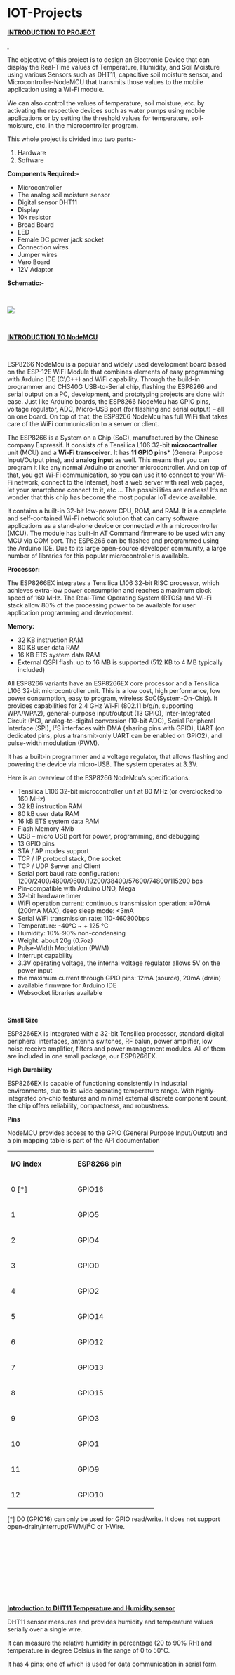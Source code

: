 # IOT-Projects
 
<p><strong><u>INTRODUCTION TO PROJECT</u></strong></p>
<p><strong><u>&nbsp;</u></strong></p>
<p>The objective of this project is to design an Electronic Device that can display the Real-Time values of Temperature, Humidity, and Soil Moisture using various Sensors such as DHT11, capacitive soil moisture sensor, and Microcontroller-NodeMCU that transmits those values to the mobile application using a Wi-Fi module.</p>
<p>We can also control the values of temperature, soil moisture, etc. by activating the respective devices such as water pumps using mobile applications or by setting the threshold values for temperature, soil-moisture, etc. in the microcontroller program.</p>
<p>This whole project is divided into two parts:-</p>
<ol>
<li>Hardware</li>
<li>Software</li>
</ol>
<p><strong>Components Required:-</strong></p>
<ul>
<li>Microcontroller</li>
<li>The analog soil moisture sensor</li>
<li>Digital sensor DHT11</li>
<li>Display</li>
<li>10k resistor</li>
<li>Bread Board</li>
<li>LED</li>
<li>Female DC power jack socket</li>
<li>Connection wires</li>
<li>Jumper wires</li>
<li>Vero Board</li>
<li>12V Adaptor</li>
</ul>
<p><strong>Schematic:-</strong></p>
<p><strong>&nbsp;</strong></p>
<img src="https://github.com/Dhirajsharmain/IOT-Projects/blob/master/minor.png"></img>
<p><strong>&nbsp;</strong></p>
<p><strong><u>INTRODUCTION TO NodeMCU</u></strong></p>
<p>&nbsp;</p>
<p>ESP8266 NodeMcu is a popular and widely used development board based on the ESP-12E WiFi Module that combines elements of easy programming with Arduino IDE (C\C++) and WiFi capability. Through the build-in programmer and CH340G USB-to-Serial chip, flashing the ESP8266 and serial output on a PC, development, and prototyping projects are done with ease. Just like Arduino boards, the ESP8266 NodeMcu has GPIO pins, voltage regulator, ADC, Micro-USB port (for flashing and serial output) &ndash; all on one board. On top of that, the ESP8266 NodeMcu has full WiFi that takes care of the WiFi communication to a server or client.</p>
<p>The ESP8266 is a System on a Chip (SoC), manufactured by the Chinese company Espressif. It consists of a Tensilica L106 32-bit <strong>microcontroller</strong> unit (MCU) and a <strong>Wi-Fi transceiver</strong>. It has <strong>11 GPIO pins</strong>* (General Purpose Input/Output pins), and&nbsp;<strong>analog input</strong> as well. This means that you can program it like any normal Arduino or another microcontroller. And on top of that, you get Wi-Fi communication, so you can use it to connect to your Wi-Fi network, connect to the Internet, host a web server with real web pages, let your smartphone connect to it, etc &hellip; The possibilities are endless! It&rsquo;s no wonder that this chip has become the most popular IoT device available.</p>
<p>It contains a built-in 32-bit low-power CPU, ROM, and RAM. It is a complete and self-contained Wi-Fi network solution that can carry software applications as a stand-alone device or connected with a microcontroller (MCU). The module has built-in AT Command firmware to be used with any MCU via COM port. The ESP8266 can be flashed and programmed using the Arduino IDE. Due to its large open-source developer community, a large number of libraries for this popular microcontroller is available.</p>
<p><strong>Processor:</strong></p>
<p>The ESP8266EX integrates a Tensilica L106 32-bit RISC processor, which achieves extra-low power consumption and reaches a maximum clock speed of 160 MHz. The Real-Time Operating System (RTOS) and Wi-Fi stack allow 80% of the processing power to be available for user application programming and development.</p>
<p><strong>Memory:</strong></p>
<ul>
<li>32 KB instruction RAM</li>
<li>80 KB user data RAM</li>
<li>16 KB ETS system data RAM</li>
<li>External QSPI flash: up to 16 MB is supported (512 KB to 4 MB typically included)</li>
</ul>
<p>All ESP8266 variants have an ESP8266EX&nbsp;core processor and a Tensilica L106 32-bit microcontroller unit. This is a low cost, high performance, low power consumption, easy to program, wireless SoC(System-On-Chip). It provides capabilities for 2.4 GHz Wi-Fi (802.11 b/g/n, supporting WPA/WPA2), general-purpose input/output (13 GPIO), Inter-Integrated Circuit (I&sup2;C), analog-to-digital conversion (10-bit ADC), Serial Peripheral Interface (SPI), I&sup2;S interfaces with DMA (sharing pins with GPIO), UART (on dedicated pins, plus a transmit-only UART can be enabled on GPIO2), and pulse-width modulation (PWM).</p>
<p>It has a built-in programmer and a voltage regulator, that allows flashing and powering the device via micro-USB. The system operates at 3.3V.</p>
<p>Here is an overview of the ESP8266 NodeMcu&rsquo;s specifications:</p>
<ul>
<li>Tensilica L106 32-bit microcontroller unit at 80 MHz (or overclocked to 160 MHz)</li>
<li>32 kB instruction RAM</li>
<li>80 kB user data RAM</li>
<li>16 kB ETS system data RAM</li>
<li>Flash Memory 4Mb</li>
<li>USB &ndash; micro USB port for power, programming, and debugging</li>
<li>13 GPIO pins</li>
<li>STA / AP modes support</li>
<li>TCP / IP protocol stack, One socket</li>
<li>TCP / UDP Server and Client</li>
<li>Serial port baud rate configuration: 1200/2400/4800/9600/19200/38400/57600/74800/115200 bps</li>
<li>Pin-compatible with Arduino UNO, Mega</li>
<li>32-bit hardware timer</li>
<li>WiFi operation current: continuous transmission operation: &asymp;70mA (200mA MAX), deep sleep mode: &lt;3mA</li>
<li>Serial WiFi transmission rate: 110-460800bps</li>
<li>Temperature: -40℃ ~ + 125 ℃</li>
<li>Humidity: 10%-90% non-condensing</li>
<li>Weight: about 20g (0.7oz)</li>
<li>Pulse-Width Modulation (PWM)</li>
<li>Interrupt capability</li>
<li>3.3V operating voltage, the internal voltage regulator allows 5V on the power input</li>
<li>the maximum current through GPIO pins: 12mA (source), 20mA (drain)</li>
<li>available firmware for Arduino IDE</li>
<li>Websocket libraries available</li>
</ul>
<p><strong>&nbsp;</strong></p>
<p><strong>Small Size</strong></p>
<p>ESP8266EX is integrated with a 32-bit Tensilica processor, standard digital peripheral interfaces, antenna switches, RF balun, power amplifier, low noise receive amplifier, filters and power management modules. All of them are included in one small package, our ESP8266EX.</p>
<p><strong>High Durability</strong></p>
<p>ESP8266EX is capable of functioning consistently in industrial environments, due to its wide operating temperature range. With highly-integrated on-chip features and minimal external discrete component count, the chip offers reliability, compactness, and robustness.</p>
<p><strong>Pins</strong></p>
<p>NodeMCU provides access to the GPIO (General Purpose Input/Output) and a pin mapping table is part of the API documentation</p>
<table width="309">
<tbody>
<tr>
<td width="136">
<p><strong>I/O index </strong></p>
</td>
<td width="167">
<p><strong>ESP8266 pin </strong></p>
</td>
</tr>
<tr>
<td width="136">
<p>0 [*]</p>
</td>
<td width="167">
<p>GPIO16</p>
</td>
</tr>
<tr>
<td width="136">
<p>1</p>
</td>
<td width="167">
<p>GPIO5</p>
</td>
</tr>
<tr>
<td width="136">
<p>2</p>
</td>
<td width="167">
<p>GPIO4</p>
</td>
</tr>
<tr>
<td width="136">
<p>3</p>
</td>
<td width="167">
<p>GPIO0</p>
</td>
</tr>
<tr>
<td width="136">
<p>4</p>
</td>
<td width="167">
<p>GPIO2</p>
</td>
</tr>
<tr>
<td width="136">
<p>5</p>
</td>
<td width="167">
<p>GPIO14</p>
</td>
</tr>
<tr>
<td width="136">
<p>6</p>
</td>
<td width="167">
<p>GPIO12</p>
</td>
</tr>
<tr>
<td width="136">
<p>7</p>
</td>
<td width="167">
<p>GPIO13</p>
</td>
</tr>
<tr>
<td width="136">
<p>8</p>
</td>
<td width="167">
<p>GPIO15</p>
</td>
</tr>
<tr>
<td width="136">
<p>9</p>
</td>
<td width="167">
<p>GPIO3</p>
</td>
</tr>
<tr>
<td width="136">
<p>10</p>
</td>
<td width="167">
<p>GPIO1</p>
</td>
</tr>
<tr>
<td width="136">
<p>11</p>
</td>
<td width="167">
<p>GPIO9</p>
</td>
</tr>
<tr>
<td width="136">
<p>12</p>
</td>
<td width="167">
<p>GPIO10</p>
</td>
</tr>
</tbody>
</table>
<p>[*] D0 (GPIO16) can only be used for GPIO read/write. It does not support open-drain/interrupt/PWM/I&sup2;C or 1-Wire.</p>
<p><strong>&nbsp;</strong></p>
<p><strong>&nbsp;</strong></p>
<p><strong>&nbsp;</strong></p>
<p><strong>&nbsp;</strong></p>
<p><strong>&nbsp;</strong></p>
<p><strong><u>Introduction to DHT11 Temperature and Humidity sensor</u></strong></p>
<p>DHT11 sensor measures and provides humidity and temperature values serially over a single wire.</p>
<p>It can measure the relative humidity in percentage (20 to 90% RH) and temperature in degree Celsius in the range of 0 to 50&deg;C.</p>
<p>It has 4 pins; one of which is used for data communication in serial form.</p>
<p>&nbsp;</p>
<p><strong>&nbsp;</strong></p>
<p><strong>&nbsp;</strong></p>
<p><strong>&nbsp;</strong></p>
<p><strong>&nbsp;</strong></p>
<p><strong>&nbsp;</strong></p>
<p><strong>&nbsp;</strong></p>
<p><strong>Interfacing Diagram</strong></p>
<p>NodeMCU interfaced with DHT11</p>
<p><strong>NodeMCU LUA based functions for DHT module</strong></p>
<p>Let&rsquo;s see the LUA based functions of NodeMCU that can be used for DHT modules to read the Temperature and Humidity.</p>
<p><strong>dht.read()</strong></p>
<p>This function is used to read data from all kinds of DHT sensors, including DHT11, 21, 22, 33, 44 humidity temperature sensors.</p>
<p><strong>Syntax:</strong> dht.read(pin)</p>
<p><strong>&nbsp;</strong></p>
<p><strong>&nbsp;</strong></p>
<p><strong>What is a Humidity Sensor?</strong></p>
<p>Humidity Sensors are the low cost-sensitive electronic devices used to measure the humidity of the air. These are also known as Hygrometers. Humidity can be measured as Relative humidity, Absolute humidity, and Specific humidity. Based on the type of humidity measured by the&nbsp;<a href="https://www.elprocus.com/sensors-types-applications/">sensor</a>, these are classified as Relative Humidity sensor and Absolute Humidity sensor.</p>
<p>Based on the parameters used to measure humidity, these sensors are also classified as Capacitive Humidity Sensor, Resistive Humidity Sensor, and Thermal Conductivity Humidity Sensor.</p>
<p>Some of the parameters to consider while choosing these sensors are Accuracy, Linearity, Reliability, Repeatability, and Response time.</p>
<p><strong>&nbsp;</strong></p>
<p><strong>Working Principle of Humidity Sensor</strong></p>
<p>Relative humidity sensors usually contain a humidity sensing element along with a thermistor to measure temperature. For a capacitive sensor, the sensing element is a capacitor. Here the change in electrical permittivity of the dielectric material is measured to calculate the relative humidity values.</p>
<p>Low resistivity materials are used for the construction of a Resistive sensor. This resistive material is placed on top of two electrodes. Change in the resistivity value of this material is used to measure the change in humidity.</p>
<p><strong>DHT11 Specifications:</strong></p>
<ul>
<li>Operating Voltage: 3.5V to 5.5V</li>
<li>Operating current: 0.3mA (measuring) 60uA (standby)</li>
<li>Output: Serial data</li>
<li>Temperature Range: 0&deg;C to 50&deg;C</li>
<li>Humidity Range: 20% to 90%</li>
<li>Resolution: Temperature and Humidity both are 16-bit</li>
<li>Accuracy: &plusmn;1&deg;C and &plusmn;1%</li>
</ul>
<p>&nbsp;</p>
<p>DHT11 Equivalent Temperature Sensors are:</p>
<ul>
<li>DHT22</li>
<li>AM2302</li>
<li>SHT71</li>
</ul>
<p>Other Temperature Sensors are:</p>
<ol>
<li>Thermocouple</li>
<li>TMP100</li>
<li>LM75</li>
<li>DS18820</li>
<li>SHT15</li>
<li>LM35DZ</li>
<li>TPA81</li>
<li>D6T</li>
</ol>
<p>&nbsp;</p>
<p><strong>Applications:</strong></p>
<ul>
<li>Measure temperature and humidity</li>
<li>Local Weather station</li>
<li>Automatic climate control</li>
<li>Environment monitoring</li>
</ul>
<p><strong>&nbsp;</strong></p>
<p><strong><u>&nbsp;</u></strong></p>
<p><strong><u>Introduction to OLED 128X32</u></strong></p>
<p>&nbsp;</p>
<p>&nbsp;</p>
<ul>
<li>OLED is an organic light-emitting diode that emits light in response to an electric current. An OLED display works with no backlight so it can display deep black levels. It is small in size and light in weight than Liquid Crystal Displays</li>
<li>128x64 OLED display is a simple dot-matrix graphic display. It has 128 columns and 64 rows which makes it a display of a total 128x64 = 8192 pixels. By just turning on/off these pixels led we can display a graphical image of any shape on it.</li>
</ul>
<p><strong>Specifications:</strong></p>
<ol>
<li>OLED display, no need backlight, self-illumination,</li>
<li>The display performance is better than the traditional LCD display, also lower consumption.</li>
<li>Driver IC: SSD1306</li>
<li>Size: 0.91 inch OLED</li>
<li>Resolution: 128 x 32</li>
<li>IIC interface</li>
<li>Display Color: white</li>
<li>Description:</li>
</ol>
<p>&nbsp; &nbsp;&nbsp;GND: Power Ground</p>
<p>&nbsp;&nbsp; VCC: Power + (DC 3.3 ~5v)</p>
<p>&nbsp;&nbsp; SCL: Clock Line</p>
<p>&nbsp;&nbsp; SDA: Data Line</p>
<p>&nbsp;</p>
<p>They do not require a backlight since the display creates its own light. Hence, they consume less power. Both I2C and SPI based OLED modules are available in the market.</p>
<p>OLED displays are driven by SSD1306 driver IC. SSD1306 is a CMOS OLED driver with a controller for the OLED dot-matrix graphic display system. Due to the use of the SSD1306 driver, the number of external components required and power consumption has reduced.</p>
<p>The OLED display is used for displaying text, images, and various patterns. It is also suitable for mobile phone sub-display, MP3 players, calculators, etc.</p>
<p>The OLED display has 256 steps for brightness control.</p>
<p>The OLED display is also available with different resolutions like 128x32, 128x64. The OLED display in the above image has a resolution of 128x64 pixels.</p>
<p><strong>Available Interfaces for OLED</strong></p>
<p>The OLED display module can be interfaced with microcontrollers using three interfaces given below:&nbsp; &nbsp;</p>
<p><strong>6800/8000 series compatible Parallel Interface</strong></p>
<p>In this interface, 8-bit data send/receive could be done through parallel lines i.e. D0-D7.</p>
<p><strong>I2C interface</strong></p>
<p>In this interface, data send/receive could be done serially through the SDA line.</p>
<p><strong>Serial Peripheral Interface</strong></p>
<p>In this interface, data send/receive could be done serially through SDI and SDO lines.</p>
<p>There are different types of OLED modules are available in the market, having different resolutions, communication protocol (as discussed in the above&nbsp;<strong>Available Interfaces for OLED</strong>&nbsp;section), and pixel colors (e.g. blue, yellow, white). Some modules support multi-colors as well.</p>
<p><strong>OLED Display Pins (I2C interface)</strong></p>
<p><strong>SDA (Serial Data):</strong></p>
<p>SDA is used to transmit data between master and slave. The data and acknowledgment are sent through SDA.</p>
<p><strong>SCL (Serial Clock):</strong></p>
<p>It is a clock signal. This pin transmits clocks to the slave, SCL. Data will be sent to other devices on the clock tick event. Only the master device has control over this SCL line</p>
<p><strong>VCC:</strong> This is a power supply pin. +3.3V supply is required. More than 3.3 V supply can damage the display.</p>
<p><strong>GND:</strong> This is the Ground pin. Connect the ground of supply to this pin.</p>
<p><strong>Row and Column Mapping on OLED</strong></p>
<ul>
<li>The display has a total of 8 pages, 64 rows, and 128 Columns.</li>
<li>Each page contains 8 rows and 128 columns.</li>
<li>The display has a total of 128 columns called segments.</li>
<li>For displaying data at the first location set page address to 0 and column address to 0. We should also select the end address of the page and column.</li>
<li>The maximum end address of the page is 07H and the Maximum column address is 7F H.</li>
</ul>
<p>&nbsp;</p>
<p><strong><u>Introduction to Capacitive Soil Moisture Sensor V2.0</u></strong></p>
<p>&nbsp;</p>
<p>The Capacitive Soil Moisture Sensor V2.0 measures soil moisture levels by capacitive sensing rather than resistive sensing like other sensors on the market. It is made of corrosion-resistant material which gives it an excellent service life. Insert it into the soil around your plants and monitor the moisture level.</p>
<p>This module includes an on-board voltage regulator which gives it an operating voltage range of 3.3 ~ 5.5V. It is perfect for low-voltage MCUs, both 3.3V, and 5V. For compatibility with a Raspberry Pi, it will need an ADC converter.</p>
<p><strong>SPECIFICATIONS</strong></p>
<p>Operating Voltage&nbsp;&nbsp;&nbsp;&nbsp;&nbsp;&nbsp;&nbsp;&nbsp;&nbsp;&nbsp;&nbsp;&nbsp;&nbsp;&nbsp;&nbsp;&nbsp;&nbsp;&nbsp;&nbsp;&nbsp;&nbsp; 3.3 ~ 5.5 VDC</p>
<p>Output Voltage&nbsp;&nbsp;&nbsp;&nbsp;&nbsp;&nbsp;&nbsp;&nbsp;&nbsp;&nbsp;&nbsp;&nbsp;&nbsp;&nbsp;&nbsp;&nbsp;&nbsp;&nbsp;&nbsp;&nbsp;&nbsp;&nbsp;&nbsp;&nbsp;&nbsp;&nbsp; 0 ~ 3.0VDC</p>
<p>Operating Current&nbsp;&nbsp;&nbsp;&nbsp;&nbsp;&nbsp;&nbsp;&nbsp;&nbsp;&nbsp;&nbsp;&nbsp;&nbsp;&nbsp;&nbsp;&nbsp;&nbsp;&nbsp;&nbsp;&nbsp;&nbsp; 5mA</p>
<p>Interface&nbsp;&nbsp;&nbsp;&nbsp;&nbsp;&nbsp;&nbsp;&nbsp;&nbsp;&nbsp;&nbsp;&nbsp;&nbsp;&nbsp;&nbsp;&nbsp; &nbsp;&nbsp;&nbsp;&nbsp;&nbsp;&nbsp;&nbsp;&nbsp;&nbsp;&nbsp;&nbsp;&nbsp;&nbsp;&nbsp;&nbsp;&nbsp;&nbsp;&nbsp;&nbsp;&nbsp;&nbsp;PH2.54-3P</p>
<p>Dimensions mm (LxWxH)&nbsp;&nbsp;&nbsp;&nbsp;&nbsp;&nbsp;&nbsp;&nbsp; 98 x 23 x 4</p>
<p>Weight (gm)&nbsp;&nbsp;&nbsp;&nbsp;&nbsp;&nbsp;&nbsp;&nbsp;&nbsp;&nbsp;&nbsp;&nbsp;&nbsp;&nbsp;&nbsp;&nbsp;&nbsp;&nbsp;&nbsp;&nbsp;&nbsp;&nbsp;&nbsp;&nbsp;&nbsp;&nbsp;&nbsp;&nbsp;&nbsp;&nbsp;&nbsp; 15</p>
<p><strong>&nbsp;</strong></p>
<p><strong>Features:</strong></p>
<ol>
<li>Supports 3-Pin Gravity Sensor interface</li>
<li>Analog output</li>
</ol>
<p><strong>Applications:</strong></p>
<ol>
<li>Garden plants</li>
<li>Moisture detection</li>
<li>Intelligent agriculture</li>
</ol>
<p>&nbsp;</p>
<p><strong>How Does a Capacitive Moisture Sensor Work?</strong></p>
<p>Simply stated, a capacitor stores electrical charge.</p>
<p>The electrical component known as a capacitor consists of three pieces. &nbsp;A positive plate, a negative plate, and space in-between the plates, known as the dielectric. &nbsp;The physical form and construction of practical capacitors vary widely and many&nbsp;capacitor types&nbsp;are in common use. Most capacitors contain at least two&nbsp;electrical conductors&nbsp;often in the form of metallic plates or surfaces separated by a&nbsp;<strong>dielectric</strong>&nbsp;medium.</p>
<p>A capacitive moisture sensor works by measuring the changes in capacitance caused by the changes in the dielectric.&nbsp;It does not measure moisture directly (pure water does not conduct electricity well), &nbsp;instead, it measures the ions that are dissolved in the moisture &nbsp;These ions and their concentration can be affected by a number of factors, for example adding fertilizer for instance will decrease the resistance of the soil. &nbsp;Capacitive measuring basically measures the dielectric that is formed by the soil and the water is the most important factor that affects the dielectric.</p>
<p>Capacitive measuring has some advantages, It not only avoids corrosion of the probe but also gives a better reading of the moisture content of the soil as opposed to using a resistive soil moisture sensor. &nbsp; Since the contacts (the plus plate and the minus plate of the capacitor) are not exposed to the soil, there is no corrosion of the sensor itself.</p>
<p>The capacitance of the sensor is measured by means of a&nbsp;<strong>555</strong>&nbsp;based circuit that produces a voltage proportional to the capacitor inserted in the soil. &nbsp; We then measure this voltage by use of an Analog to Digital Converter which produces a number that we can then interpret as soil moisture.</p>
<p>The final output value is affected by probe insertion depth and how tight the soil packed around it is. Value_1 is the value for dry soil and Value_2 is the value for saturated soil.<br /> For example: Value_1 = 520; Value_2 = 260.<br /> The range will be divided into three sections: dry, wet, water. Their related values are:</p>
<ul>
<li>Dry: (520 430]</li>
<li>Wet: (430 350]</li>
<li>Water: (350 260]</li>
</ul>
<p>Assuming&nbsp;<strong>linearity</strong>,&nbsp; you can convert these values to a &ldquo;percent&rdquo; of water. &nbsp;Just remember, in reality, Dry is not 0% moisture and &ldquo;Water&rdquo; may not be 100% moisture, at least at the lower values. &nbsp;Still, it is a useful measurement.</p>
<p>&nbsp;</p>
<p>System design flow</p>
<p><strong>Final View</strong></p>
<p>&nbsp;</p>
<img src="https://github.com/Dhirajsharmain/IOT-Projects/blob/master/final%20minor.png"></img>
<p>&nbsp;</p>

<p><strong>SUMMARY AND CONCLUSION</strong></p>
<p>Plant monitoring and smart gardening system using IoT with the help of a micro-controller helps to ease the most tedious job of gardening for plant lovers who are in a time of rush. This system monitors various garden parameters and informs the user about the details of the garden through their smartphone.&nbsp; It also helps to solve many issues occurring in the existing plant watering and gardening system. It helps to save water and utility bills.&nbsp; Plant monitoring and smart gardening using&nbsp; IoT with the help of the microcontroller will bring more convenience and comfort to people&lsquo;s lives for taking care of their garden.&nbsp; Any&nbsp; Android supported device can be used to install the smart gardening system. The user can control and monitor the environment of the garden using the android application. The controller in this system&nbsp; (Raspberry&nbsp; Pi)&nbsp; provides&nbsp; an&nbsp; economic and efficient platform to implement the plant monitoring and smart gardening system using IOT [16]. The main advantage of the smart gardening system is that the user can monitor the garden using the&nbsp; internet from&nbsp; far&nbsp; distances&nbsp; during&nbsp; leisure time&nbsp; or whenever necessary.</p>
<p><strong>FUTURE ASPECTS :-</strong></p>
<p>In future aspects we can develop a robot which compares the color of the leaf with an already saved picture of the leaf using digital&nbsp; image&nbsp; processing&nbsp; technique&nbsp; to&nbsp; identify&nbsp; whether&nbsp; the plant is&nbsp; in good&nbsp; condition or if&nbsp; there is&nbsp; any other nutritional deficiency. This can be further developed by making the robot to&nbsp; take&nbsp; care&nbsp; of&nbsp; the&nbsp; whole&nbsp; garden&nbsp; without&nbsp; the&nbsp; presence&nbsp; of humans.Digital&nbsp; Image&nbsp; processing&nbsp; technique&nbsp; to&nbsp; identify&nbsp; the plant&lsquo;s health. Further can be&nbsp; developed for smart agriculture, where robots may be used for harvesting yield and manure.</p>
<p>&nbsp;</p>
<p><strong>REFERENCES:-</strong></p>
<ul>
<li>COM</li>
<li>Wikipedia</li>
<li>UIET FACULTY</li>
<li>National Institute of Electronics and Information Technology Faculty</li>
<li>Android Developer Forum</li>
</ul>
